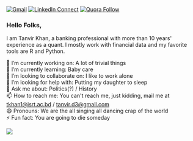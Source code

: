 [![Gmail](https://img.shields.io/badge/%20-Mail%20Me-black?color=14171A&labelColor=ef5350&logo=gmail&logoColor=ffffff)](mailto:tkhan1@isrt.ac.bd?subject=From%20GitHub&body=Hi,%20there.%20Found%20you%20from%20GitHub.)
[![LinkedIn Connect](https://img.shields.io/badge/%20-Connect-black?color=14171A&labelColor=3498DB&logo=linkedin&logoColor=ffffff)](https://www.linkedin.com/in/tanvirkhanisrt/)
[![Quora Follow](https://img.shields.io/badge/%20-Follow-black?color=14171C&labelColor=E74C3C&logo=Quora&logoColor=4fc3f7)](https://www.quora.com/profile/Tanvir-Khan)

### Hello Folks,
I am Tanvir Khan, a banking professional with more than 10 years' experience as a quant. I mostly work with financial data and my favorite tools are R and Python. 

🔭 I’m currently working on: A lot of trivial things<br/>
🌱 I’m currently learning: Baby care<br/>
👯 I’m looking to collaborate on: I like to work alone<br/>
🤔 I’m looking for help with: Putting my daughter to sleep<br/>
💬 Ask me about: Politics(?) / History<br/>
📫 How to reach me: You can't reach me, just kidding, mail me at tkhan1@isrt.ac.bd / tanvir.d3@gmail.com<br/>
😄 Pronouns: We are the all singing all dancing crap of the world<br/>
⚡ Fun fact: You are going to die someday<br/>

<img src="https://github-readme-stats.vercel.app/api?username=tanvird3&show_icons=true">
